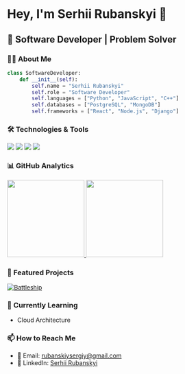 # Hey,  I'm Serhii Rubanskyi 👋

## 🚀 Software Developer | Problem Solver 

### 👨‍💻 About Me

```python
class SoftwareDeveloper:
    def __init__(self):
        self.name = "Serhii Rubanskyi"
        self.role = "Software Developer"
        self.languages = ["Python", "JavaScript", "C++"]
        self.databases = ["PostgreSQL", "MongoDB"]
        self.frameworks = ["React", "Node.js", "Django"]
```


### 🛠️ Technologies & Tools

![](https://img.shields.io/badge/Code-Python-informational?style=flat&logo=python&logoColor=white&color=2bbc8a)
![](https://img.shields.io/badge/Code-JavaScript-informational?style=flat&logo=javascript&logoColor=white&color=2bbc8a)
![](https://img.shields.io/badge/Code-React-informational?style=flat&logo=react&logoColor=white&color=2bbc8a)
![](https://img.shields.io/badge/Tools-Docker-informational?style=flat&logo=docker&logoColor=white&color=2bbc8a)

### 📊 GitHub Analytics

<a href="https://github.com/Syozik">
  <img height="180em" src="https://github-readme-stats.vercel.app/api?username=Syozik&show_icons=true&theme=dark&include_all_commits=true&count_private=true"/>
  <img height="180em" src="https://github-readme-stats.vercel.app/api/top-langs/?username=Syozik&layout=compact&langs_count=8&theme=dark"/>
</a>

### 🚀 Featured Projects

[![Battleship](https://github-readme-stats.vercel.app/api/pin/?username=Syozik&repo=battleship&theme=dark)](https://github.com/Syozik/battleship)

### 🌱 Currently Learning

- Cloud Architecture

### 📫 How to Reach Me

- 📧 Email: rubanskiysergiy@gmail.com
- 💼 LinkedIn: [Serhii Rubanskyi](https://www.linkedin.com/in/serhii-rubanskyi-079832210/)


